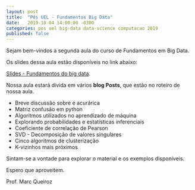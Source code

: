 ```yaml
---
layout: post
title:  "Pós UEL - Fundamentos Big Data"
date:   2019-10-04 14:00:00 -0300
categories: pos uel big-data data-science computacao 2019
published: false
---
```


Sejam bem-vindos a segunda aula do curso de Fundamentos em Big Data.

Os slides dessa aula estão disponíveis no link abaixo:

[Slides - Fundamentos do big data][presentation].

Nossa aula estará divida em vários **blog Posts**, que estão no roteiro de nossa aula.

* Breve discussão sobre e acurárica
* Matriz confusão em python
* Algoritmos utilizados no aprendizado de máquina
* Explorando probabilidades e estatísticas inferenciais
* Coeficiente de correlação de Pearson
* SVD - Decomposição de valores singulares
* Cinco algoritmos de clusterização
* K-vizinhos mais próximos

Sintam-se a vontade para explorar o material e os exemplos disponíveis.

Espero que aproveitem.

Prof. Marc Queiroz

[presentation]: /pos-uel-big-data/fundamentos-big-data-2/index.html
